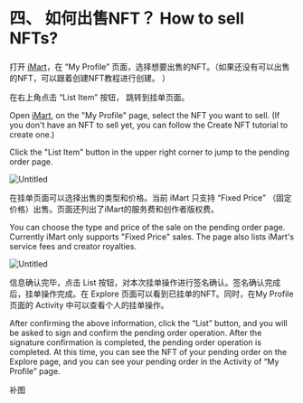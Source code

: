 # 四、 如何出售NFT？ How to sell NFTs?

###

打开 [iMart](https://imart.io/)，在 “My Profile” 页面，选择想要出售的NFT。（如果还没有可以出售的NFT，可以跟着创建NFT教程进行创建。 ）

在右上角点击 “List Item” 按钮， 跳转到挂单页面。

Open [iMart](https://imart.io/), on the "My Profile" page, select the NFT you want to sell. (If you don't have an NFT to sell yet, you can follow the Create NFT tutorial to create one.)

Click the "List Item" button in the upper right corner to jump to the pending order page.

![Untitled](https://s3-us-west-2.amazonaws.com/secure.notion-static.com/0559c18c-23af-4d37-af89-59506edcd7b5/Untitled.png)

在挂单页面可以选择出售的类型和价格。当前 iMart 只支持 “Fixed Price” （固定价格）出售。页面还列出了iMart的服务费和创作者版权费。

You can choose the type and price of the sale on the pending order page. Currently iMart only supports "Fixed Price" sales. The page also lists iMart's service fees and creator royalties.

![Untitled](https://s3-us-west-2.amazonaws.com/secure.notion-static.com/6a5e11f5-9914-4c53-8984-9f667d7acc20/Untitled.png)

信息确认完毕，点击 List 按钮，对本次挂单操作进行签名确认。签名确认完成后，挂单操作完成。在 Explore 页面可以看到已挂单的NFT。同时，在My Profile 页面的 Activity 中可以查看个人的挂单操作。

After confirming the above information, click the “List” button, and you will be asked to sign and confirm the pending order operation. After the signature confirmation is completed, the pending order operation is completed. At this time, you can see the NFT of your pending order on the Explore page, and you can see your pending order in the Activity of “My Profile” page.

补图
